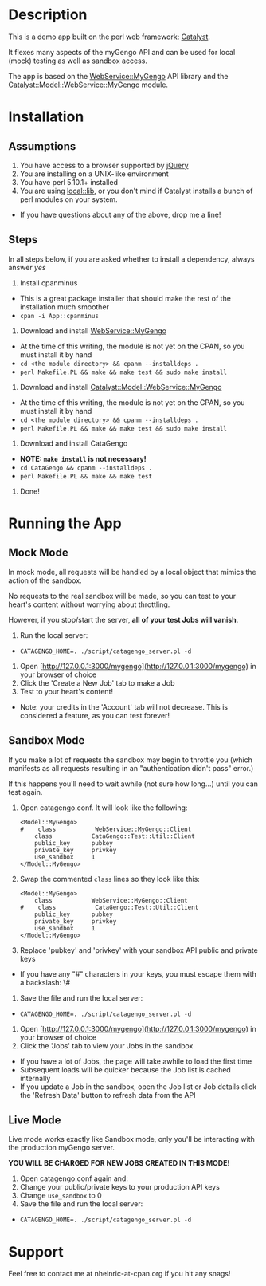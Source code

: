 # Description

This is a demo app built on the perl web framework: [Catalyst](http://www.catalystframework.org/).

It flexes many aspects of the myGengo API and can be used for local (mock) testing as well as sandbox access.

The app is based on the [WebService::MyGengo](https://github.com/nheinric/WebService--MyGengo) API library and the [Catalyst::Model::WebService::MyGengo](https://github.com/nheinric/Catalyst--Model--WebService--MyGengo) module.

# Installation

## Assumptions
 1. You have access to a browser supported by [jQuery](http://docs.jquery.com/Browser_Compatibility)
 1. You are installing on a UNIX-like environment
 1. You have perl 5.10.1+ installed
 1. You are using [local::lib](http://search.cpan.org/~apeiron/local-lib-1.008004/lib/local/lib.pm), or you don't mind if Catalyst installs a bunch of perl modules on your system.
 * If you have questions about any of the above, drop me a line!

## Steps
In all steps below, if you are asked whether to install a dependency, always answer _yes_

 1. Install cpanminus
   * This is a great package installer that should make the rest of the installation much smoother
   * `cpan -i App::cpanminus`
 1. Download and install [WebService::MyGengo](https://github.com/downloads/nheinric/WebService--MyGengo/WebService-MyGengo-0.010.tar.gz)
   * At the time of this writing, the module is not yet on the CPAN, so you must install it by hand
   * `cd <the module directory> && cpanm --installdeps .`
   * `perl Makefile.PL && make && make test && sudo make install`
 1. Download and install [Catalyst::Model::WebService::MyGengo](https://github.com/downloads/nheinric/Catalyst--Model--WebService--MyGengo/Catalyst-Model-WebService-MyGengo-0.001.tar.gz)
   * At the time of this writing, the module is not yet on the CPAN, so you must install it by hand
   * `cd <the module directory> && cpanm --installdeps .`
   * `perl Makefile.PL && make && make test && sudo make install`
 1. Download and install CataGengo
   * **NOTE: `make install` is not necessary!**
   * `cd CataGengo && cpanm --installdeps .`
   * `perl Makefile.PL && make && make test`
 1. Done!

# Running the App

## Mock Mode
In mock mode, all requests will be handled by a local object that mimics the action of the sandbox.

No requests to the real sandbox will be made, so you can test to your heart's content without worrying about throttling.

However, if you stop/start the server, **all of your test Jobs will vanish**.

 1. Run the local server:
   * `CATAGENGO_HOME=. ./script/catagengo_server.pl -d`
 1. Open [http://127.0.0.1:3000/mygengo](http://127.0.0.1:3000/mygengo) in your browser of choice
 1. Click the 'Create a New Job' tab to make a Job
 1. Test to your heart's content!
   * Note: your credits in the 'Account' tab will not decrease. This is considered a feature, as you can test forever!

## Sandbox Mode
If you make a lot of requests the sandbox may begin to throttle you (which manifests as all requests resulting in an "authentication didn't pass" error.)

If this happens you'll need to wait awhile (not sure how long...) until you can test again.

 1. Open catagengo.conf. It will look like the following:

        <Model::MyGengo>
        #    class           WebService::MyGengo::Client
            class           CataGengo::Test::Util::Client
            public_key      pubkey
            private_key     privkey
            use_sandbox     1
        </Model::MyGengo>
 1. Swap the commented `class` lines so they look like this:

        <Model::MyGengo>
            class           WebService::MyGengo::Client
        #    class           CataGengo::Test::Util::Client
            public_key      pubkey
            private_key     privkey
            use_sandbox     1
        </Model::MyGengo>
 1. Replace 'pubkey' and 'privkey' with your sandbox API public and private keys
   * If you have any "#" characters in your keys, you must escape them with a backslash: \\#
 1. Save the file and run the local server:
   * `CATAGENGO_HOME=. ./script/catagengo_server.pl -d`
 1. Open [http://127.0.0.1:3000/mygengo](http://127.0.0.1:3000/mygengo) in your browser of choice
 1. Click the 'Jobs' tab to view your Jobs in the sandbox
   * If you have a lot of Jobs, the page will take awhile to load the first time
   * Subsequent loads will be quicker because the Job list is cached internally
   * If you update a Job in the sandbox, open the Job list or Job details click the 'Refresh Data' button to refresh data from the API

## Live Mode
Live mode works exactly like Sandbox mode, only you'll be interacting with the production myGengo server.

**YOU WILL BE CHARGED FOR NEW JOBS CREATED IN THIS MODE!**

 1. Open catagengo.conf again and:
   1. Change your public/private keys to your production API keys
   1. Change `use_sandbox` to 0
 1. Save the file and run the local server:
   * `CATAGENGO_HOME=. ./script/catagengo_server.pl -d`

# Support
Feel free to contact me at nheinric-at-cpan.org if you hit any snags!
